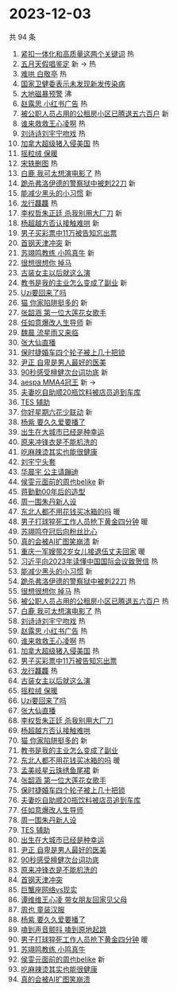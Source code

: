 # 2023-12-03

共 94 条

<!-- BEGIN -->
<!-- 最后更新时间 Sun Dec 03 2023 01:10:38 GMT+0800 (China Standard Time) -->

1. [紧扣一体化和高质量这两个关键词](https://s.weibo.com//weibo?q=%23%E7%B4%A7%E6%89%A3%E4%B8%80%E4%BD%93%E5%8C%96%E5%92%8C%E9%AB%98%E8%B4%A8%E9%87%8F%E8%BF%99%E4%B8%A4%E4%B8%AA%E5%85%B3%E9%94%AE%E8%AF%8D%23&Refer=new_time)
   热
1. [五月天假唱鉴定](https://s.weibo.com//weibo?q=%E4%BA%94%E6%9C%88%E5%A4%A9%E5%81%87%E5%94%B1%E9%89%B4%E5%AE%9A&t=31&band_rank=1&Refer=top)
   新 -> 热
1. [难哄 白敬亭](https://s.weibo.com//weibo?q=%E9%9A%BE%E5%93%84%20%E7%99%BD%E6%95%AC%E4%BA%AD&t=31&band_rank=2&Refer=top)
   热
1. [国家卫健委表示未发现新发传染病](https://s.weibo.com//weibo?q=%23%E5%9B%BD%E5%AE%B6%E5%8D%AB%E5%81%A5%E5%A7%94%E8%A1%A8%E7%A4%BA%E6%9C%AA%E5%8F%91%E7%8E%B0%E6%96%B0%E5%8F%91%E4%BC%A0%E6%9F%93%E7%97%85%23&t=31&band_rank=3&Refer=top)
1. [大地磁暴预警](https://s.weibo.com//weibo?q=%23%E5%A4%A7%E5%9C%B0%E7%A3%81%E6%9A%B4%E9%A2%84%E8%AD%A6%23&t=31&band_rank=4&Refer=top)
   沸
1. [赵露思 小红书广告](https://s.weibo.com//weibo?q=%E8%B5%B5%E9%9C%B2%E6%80%9D%20%E5%B0%8F%E7%BA%A2%E4%B9%A6%E5%B9%BF%E5%91%8A&t=31&band_rank=5&Refer=top)
   热
1. [被公职人员占用的公租房小区已腾退五六百户](https://s.weibo.com//weibo?q=%23%E8%A2%AB%E5%85%AC%E8%81%8C%E4%BA%BA%E5%91%98%E5%8D%A0%E7%94%A8%E7%9A%84%E5%85%AC%E7%A7%9F%E6%88%BF%E5%B0%8F%E5%8C%BA%E5%B7%B2%E8%85%BE%E9%80%80%E4%BA%94%E5%85%AD%E7%99%BE%E6%88%B7%23&t=31&band_rank=6&Refer=top)
   新
1. [谁来救救王心凌啊](https://s.weibo.com//weibo?q=%E8%B0%81%E6%9D%A5%E6%95%91%E6%95%91%E7%8E%8B%E5%BF%83%E5%87%8C%E5%95%8A&t=31&band_rank=7&Refer=top)
   热
1. [刘诗诗刘宇宁吻戏](https://s.weibo.com//weibo?q=%E5%88%98%E8%AF%97%E8%AF%97%E5%88%98%E5%AE%87%E5%AE%81%E5%90%BB%E6%88%8F&t=31&band_rank=8&Refer=top)
   热
1. [加拿大超级猪入侵美国](https://s.weibo.com//weibo?q=%23%E5%8A%A0%E6%8B%BF%E5%A4%A7%E8%B6%85%E7%BA%A7%E7%8C%AA%E5%85%A5%E4%BE%B5%E7%BE%8E%E5%9B%BD%23&t=31&band_rank=9&Refer=top)
   热
1. [摇粒绒 保暖](https://s.weibo.com//weibo?q=%E6%91%87%E7%B2%92%E7%BB%92%20%E4%BF%9D%E6%9A%96&t=31&band_rank=10&Refer=top)
1. [宋轶删图](https://s.weibo.com//weibo?q=%23%E5%AE%8B%E8%BD%B6%E5%88%A0%E5%9B%BE%23&t=31&band_rank=11&Refer=top)
   热
1. [白鹿 我可太想演电影了](https://s.weibo.com//weibo?q=%E7%99%BD%E9%B9%BF%20%E6%88%91%E5%8F%AF%E5%A4%AA%E6%83%B3%E6%BC%94%E7%94%B5%E5%BD%B1%E4%BA%86&t=31&band_rank=12&Refer=top)
   热
1. [跪杀弗洛伊德的警察狱中被刺22刀](https://s.weibo.com//weibo?q=%23%E8%B7%AA%E6%9D%80%E5%BC%97%E6%B4%9B%E4%BC%8A%E5%BE%B7%E7%9A%84%E8%AD%A6%E5%AF%9F%E7%8B%B1%E4%B8%AD%E8%A2%AB%E5%88%BA22%E5%88%80%23&t=31&band_rank=13&Refer=top)
   新
1. [能减少黑头的小习惯](https://s.weibo.com//weibo?q=%E8%83%BD%E5%87%8F%E5%B0%91%E9%BB%91%E5%A4%B4%E7%9A%84%E5%B0%8F%E4%B9%A0%E6%83%AF&t=31&band_rank=14&Refer=top)
   新
1. [龙行龘龘](https://s.weibo.com//weibo?q=%23%E9%BE%99%E8%A1%8C%E9%BE%98%E9%BE%98%23&t=31&band_rank=15&Refer=top)
   热
1. [李权哲朱正廷 杀我别用大厂刀](https://s.weibo.com//weibo?q=%E6%9D%8E%E6%9D%83%E5%93%B2%E6%9C%B1%E6%AD%A3%E5%BB%B7%20%E6%9D%80%E6%88%91%E5%88%AB%E7%94%A8%E5%A4%A7%E5%8E%82%E5%88%80&t=31&band_rank=16&Refer=top)
   新
1. [杨超越方否认接触难哄](https://s.weibo.com//weibo?q=%23%E6%9D%A8%E8%B6%85%E8%B6%8A%E6%96%B9%E5%90%A6%E8%AE%A4%E6%8E%A5%E8%A7%A6%E9%9A%BE%E5%93%84%23&t=31&band_rank=17&Refer=top)
   新
1. [男子买彩票中11万被告知忘出票](https://s.weibo.com//weibo?q=%23%E7%94%B7%E5%AD%90%E4%B9%B0%E5%BD%A9%E7%A5%A8%E4%B8%AD11%E4%B8%87%E8%A2%AB%E5%91%8A%E7%9F%A5%E5%BF%98%E5%87%BA%E7%A5%A8%23&t=31&band_rank=18&Refer=top)
1. [首钢天津冲突](https://s.weibo.com//weibo?q=%23%E9%A6%96%E9%92%A2%E5%A4%A9%E6%B4%A5%E5%86%B2%E7%AA%81%23&t=31&band_rank=19&Refer=top)
   新
1. [苏翊鸣教练 小鸣真牛](https://s.weibo.com//weibo?q=%E8%8B%8F%E7%BF%8A%E9%B8%A3%E6%95%99%E7%BB%83%20%E5%B0%8F%E9%B8%A3%E7%9C%9F%E7%89%9B&t=31&band_rank=20&Refer=top)
   新
1. [很想很想你 掉马](https://s.weibo.com//weibo?q=%E5%BE%88%E6%83%B3%E5%BE%88%E6%83%B3%E4%BD%A0%20%E6%8E%89%E9%A9%AC&t=31&band_rank=21&Refer=top)
1. [古装女主以后就这么演](https://s.weibo.com//weibo?q=%E5%8F%A4%E8%A3%85%E5%A5%B3%E4%B8%BB%E4%BB%A5%E5%90%8E%E5%B0%B1%E8%BF%99%E4%B9%88%E6%BC%94&t=31&band_rank=22&Refer=top)
1. [教书是我的主业怎么变成了副业](https://s.weibo.com//weibo?q=%23%E6%95%99%E4%B9%A6%E6%98%AF%E6%88%91%E7%9A%84%E4%B8%BB%E4%B8%9A%E6%80%8E%E4%B9%88%E5%8F%98%E6%88%90%E4%BA%86%E5%89%AF%E4%B8%9A%23&t=31&band_rank=23&Refer=top)
   新
1. [Uzi要回来了吗](https://s.weibo.com//weibo?q=Uzi%E8%A6%81%E5%9B%9E%E6%9D%A5%E4%BA%86%E5%90%97&t=31&band_rank=24&Refer=top)
1. [猫 你家陷阱挺多的](https://s.weibo.com//weibo?q=%E7%8C%AB%20%E4%BD%A0%E5%AE%B6%E9%99%B7%E9%98%B1%E6%8C%BA%E5%A4%9A%E7%9A%84&t=31&band_rank=25&Refer=top)
   新
1. [张韶涵 第一位大莲花女歌手](https://s.weibo.com//weibo?q=%E5%BC%A0%E9%9F%B6%E6%B6%B5%20%E7%AC%AC%E4%B8%80%E4%BD%8D%E5%A4%A7%E8%8E%B2%E8%8A%B1%E5%A5%B3%E6%AD%8C%E6%89%8B&t=31&band_rank=26&Refer=top)
1. [任如意爆改人生导师](https://s.weibo.com//weibo?q=%E4%BB%BB%E5%A6%82%E6%84%8F%E7%88%86%E6%94%B9%E4%BA%BA%E7%94%9F%E5%AF%BC%E5%B8%88&t=31&band_rank=27&Refer=top)
   新
1. [魏晨 流星雨又来临](https://s.weibo.com//weibo?q=%E9%AD%8F%E6%99%A8%20%E6%B5%81%E6%98%9F%E9%9B%A8%E5%8F%88%E6%9D%A5%E4%B8%B4&t=31&band_rank=28&Refer=top)
1. [张大仙直播](https://s.weibo.com//weibo?q=%E5%BC%A0%E5%A4%A7%E4%BB%99%E7%9B%B4%E6%92%AD&t=31&band_rank=29&Refer=top)
1. [保时捷婚车四个轮子被上几十把锁](https://s.weibo.com//weibo?q=%23%E4%BF%9D%E6%97%B6%E6%8D%B7%E5%A9%9A%E8%BD%A6%E5%9B%9B%E4%B8%AA%E8%BD%AE%E5%AD%90%E8%A2%AB%E4%B8%8A%E5%87%A0%E5%8D%81%E6%8A%8A%E9%94%81%23&t=31&band_rank=30&Refer=top)
1. [尹正 自卑是男人最好的医美](https://s.weibo.com//weibo?q=%E5%B0%B9%E6%AD%A3%20%E8%87%AA%E5%8D%91%E6%98%AF%E7%94%B7%E4%BA%BA%E6%9C%80%E5%A5%BD%E7%9A%84%E5%8C%BB%E7%BE%8E&t=31&band_rank=31&Refer=top)
1. [90秒感受檀健次台词功底](https://s.weibo.com//weibo?q=90%E7%A7%92%E6%84%9F%E5%8F%97%E6%AA%80%E5%81%A5%E6%AC%A1%E5%8F%B0%E8%AF%8D%E5%8A%9F%E5%BA%95&t=31&band_rank=32&Refer=top)
   新
1. [aespa MMA4冠王](https://s.weibo.com//weibo?q=aespa%20MMA4%E5%86%A0%E7%8E%8B&t=31&band_rank=33&Refer=top)
   新 ->
1. [夫妻吃自助顺20瓶饮料被店员追到车库](https://s.weibo.com//weibo?q=%23%E5%A4%AB%E5%A6%BB%E5%90%83%E8%87%AA%E5%8A%A9%E9%A1%BA20%E7%93%B6%E9%A5%AE%E6%96%99%E8%A2%AB%E5%BA%97%E5%91%98%E8%BF%BD%E5%88%B0%E8%BD%A6%E5%BA%93%23&t=31&band_rank=34&Refer=top)
1. [TES 辅助](https://s.weibo.com//weibo?q=TES%20%E8%BE%85%E5%8A%A9&t=31&band_rank=35&Refer=top)
1. [你好星期六花少联动](https://s.weibo.com//weibo?q=%23%E4%BD%A0%E5%A5%BD%E6%98%9F%E6%9C%9F%E5%85%AD%E8%8A%B1%E5%B0%91%E8%81%94%E5%8A%A8%23&t=31&band_rank=36&Refer=top)
   新
1. [杨紫 要久久爱要播了](https://s.weibo.com//weibo?q=%E6%9D%A8%E7%B4%AB%20%E8%A6%81%E4%B9%85%E4%B9%85%E7%88%B1%E8%A6%81%E6%92%AD%E4%BA%86&t=31&band_rank=37&Refer=top)
1. [出生在大城市已经是种幸运](https://s.weibo.com//weibo?q=%23%E5%87%BA%E7%94%9F%E5%9C%A8%E5%A4%A7%E5%9F%8E%E5%B8%82%E5%B7%B2%E7%BB%8F%E6%98%AF%E7%A7%8D%E5%B9%B8%E8%BF%90%23&t=31&band_rank=38&Refer=top)
1. [原来冲锋衣是不能机洗的](https://s.weibo.com//weibo?q=%23%E5%8E%9F%E6%9D%A5%E5%86%B2%E9%94%8B%E8%A1%A3%E6%98%AF%E4%B8%8D%E8%83%BD%E6%9C%BA%E6%B4%97%E7%9A%84%23&t=31&band_rank=39&Refer=top)
1. [吃麻辣烫其实也能很健康](https://s.weibo.com//weibo?q=%23%E5%90%83%E9%BA%BB%E8%BE%A3%E7%83%AB%E5%85%B6%E5%AE%9E%E4%B9%9F%E8%83%BD%E5%BE%88%E5%81%A5%E5%BA%B7%23&t=31&band_rank=40&Refer=top)
1. [刘宇宁头套](https://s.weibo.com//weibo?q=%E5%88%98%E5%AE%87%E5%AE%81%E5%A4%B4%E5%A5%97&t=31&band_rank=41&Refer=top)
1. [华晨宇 公主请蹦迪](https://s.weibo.com//weibo?q=%E5%8D%8E%E6%99%A8%E5%AE%87%20%E5%85%AC%E4%B8%BB%E8%AF%B7%E8%B9%A6%E8%BF%AA&t=31&band_rank=42&Refer=top)
1. [侯雯元面前的周也belike](https://s.weibo.com//weibo?q=%E4%BE%AF%E9%9B%AF%E5%85%83%E9%9D%A2%E5%89%8D%E7%9A%84%E5%91%A8%E4%B9%9Fbelike&t=31&band_rank=43&Refer=top)
   新
1. [蒋勤勤00年后的造型](https://s.weibo.com//weibo?q=%E8%92%8B%E5%8B%A4%E5%8B%A400%E5%B9%B4%E5%90%8E%E7%9A%84%E9%80%A0%E5%9E%8B&t=31&band_rank=44&Refer=top)
1. [周一围朱丹新人设](https://s.weibo.com//weibo?q=%E5%91%A8%E4%B8%80%E5%9B%B4%E6%9C%B1%E4%B8%B9%E6%96%B0%E4%BA%BA%E8%AE%BE&t=31&band_rank=45&Refer=top)
1. [东北人都不用花钱买冰箱的吗](https://s.weibo.com//weibo?q=%23%E4%B8%9C%E5%8C%97%E4%BA%BA%E9%83%BD%E4%B8%8D%E7%94%A8%E8%8A%B1%E9%92%B1%E4%B9%B0%E5%86%B0%E7%AE%B1%E7%9A%84%E5%90%97%23&t=31&band_rank=46&Refer=top)
   暖
1. [男子打球猝死工作人员抢下黄金四分钟](https://s.weibo.com//weibo?q=%23%E7%94%B7%E5%AD%90%E6%89%93%E7%90%83%E7%8C%9D%E6%AD%BB%E5%B7%A5%E4%BD%9C%E4%BA%BA%E5%91%98%E6%8A%A2%E4%B8%8B%E9%BB%84%E9%87%91%E5%9B%9B%E5%88%86%E9%92%9F%23&t=31&band_rank=47&Refer=top)
   暖
1. [苏翊鸣夺冠后向粉丝比心](https://s.weibo.com//weibo?q=%23%E8%8B%8F%E7%BF%8A%E9%B8%A3%E5%A4%BA%E5%86%A0%E5%90%8E%E5%90%91%E7%B2%89%E4%B8%9D%E6%AF%94%E5%BF%83%23&t=31&band_rank=48&Refer=top)
1. [真的会被AI扩图笑崩溃](https://s.weibo.com//weibo?q=%E7%9C%9F%E7%9A%84%E4%BC%9A%E8%A2%ABAI%E6%89%A9%E5%9B%BE%E7%AC%91%E5%B4%A9%E6%BA%83&t=31&band_rank=49&Refer=top)
   新
1. [重庆一军嫂带2岁女儿接退伍丈夫回家](https://s.weibo.com//weibo?q=%23%E9%87%8D%E5%BA%86%E4%B8%80%E5%86%9B%E5%AB%82%E5%B8%A62%E5%B2%81%E5%A5%B3%E5%84%BF%E6%8E%A5%E9%80%80%E4%BC%8D%E4%B8%88%E5%A4%AB%E5%9B%9E%E5%AE%B6%23&t=31&band_rank=50&Refer=top)
   暖
1. [习近平向2023年读懂中国国际会议致贺信](https://s.weibo.com//weibo?q=%23%E4%B9%A0%E8%BF%91%E5%B9%B3%E5%90%912023%E5%B9%B4%E8%AF%BB%E6%87%82%E4%B8%AD%E5%9B%BD%E5%9B%BD%E9%99%85%E4%BC%9A%E8%AE%AE%E8%87%B4%E8%B4%BA%E4%BF%A1%23&Refer=new_time)
   热
1. [能减少黑头的小习惯](https://s.weibo.com//weibo?q=%E8%83%BD%E5%87%8F%E5%B0%91%E9%BB%91%E5%A4%B4%E7%9A%84%E5%B0%8F%E4%B9%A0%E6%83%AF&t=31&band_rank=5&Refer=top)
   新
1. [跪杀弗洛伊德的警察狱中被刺22刀](https://s.weibo.com//weibo?q=%23%E8%B7%AA%E6%9D%80%E5%BC%97%E6%B4%9B%E4%BC%8A%E5%BE%B7%E7%9A%84%E8%AD%A6%E5%AF%9F%E7%8B%B1%E4%B8%AD%E8%A2%AB%E5%88%BA22%E5%88%80%23&t=31&band_rank=6&Refer=top)
   热
1. [很想很想你 掉马](https://s.weibo.com//weibo?q=%E5%BE%88%E6%83%B3%E5%BE%88%E6%83%B3%E4%BD%A0%20%E6%8E%89%E9%A9%AC&t=31&band_rank=7&Refer=top)
   热
1. [被公职人员占用的公租房小区已腾退五六百户](https://s.weibo.com//weibo?q=%23%E8%A2%AB%E5%85%AC%E8%81%8C%E4%BA%BA%E5%91%98%E5%8D%A0%E7%94%A8%E7%9A%84%E5%85%AC%E7%A7%9F%E6%88%BF%E5%B0%8F%E5%8C%BA%E5%B7%B2%E8%85%BE%E9%80%80%E4%BA%94%E5%85%AD%E7%99%BE%E6%88%B7%23&t=31&band_rank=8&Refer=top)
   热
1. [白鹿 我可太想演电影了](https://s.weibo.com//weibo?q=%E7%99%BD%E9%B9%BF%20%E6%88%91%E5%8F%AF%E5%A4%AA%E6%83%B3%E6%BC%94%E7%94%B5%E5%BD%B1%E4%BA%86&t=31&band_rank=9&Refer=top)
   热
1. [刘诗诗刘宇宁吻戏](https://s.weibo.com//weibo?q=%E5%88%98%E8%AF%97%E8%AF%97%E5%88%98%E5%AE%87%E5%AE%81%E5%90%BB%E6%88%8F&t=31&band_rank=10&Refer=top)
   热
1. [赵露思 小红书广告](https://s.weibo.com//weibo?q=%E8%B5%B5%E9%9C%B2%E6%80%9D%20%E5%B0%8F%E7%BA%A2%E4%B9%A6%E5%B9%BF%E5%91%8A&t=31&band_rank=12&Refer=top)
   热
1. [谁来救救王心凌啊](https://s.weibo.com//weibo?q=%E8%B0%81%E6%9D%A5%E6%95%91%E6%95%91%E7%8E%8B%E5%BF%83%E5%87%8C%E5%95%8A&t=31&band_rank=13&Refer=top)
   热
1. [加拿大超级猪入侵美国](https://s.weibo.com//weibo?q=%23%E5%8A%A0%E6%8B%BF%E5%A4%A7%E8%B6%85%E7%BA%A7%E7%8C%AA%E5%85%A5%E4%BE%B5%E7%BE%8E%E5%9B%BD%23&t=31&band_rank=14&Refer=top)
   热
1. [男子买彩票中11万被告知忘出票](https://s.weibo.com//weibo?q=%23%E7%94%B7%E5%AD%90%E4%B9%B0%E5%BD%A9%E7%A5%A8%E4%B8%AD11%E4%B8%87%E8%A2%AB%E5%91%8A%E7%9F%A5%E5%BF%98%E5%87%BA%E7%A5%A8%23&t=31&band_rank=15&Refer=top)
1. [龙行龘龘](https://s.weibo.com//weibo?q=%23%E9%BE%99%E8%A1%8C%E9%BE%98%E9%BE%98%23&t=31&band_rank=16&Refer=top)
   热
1. [古装女主以后就这么演](https://s.weibo.com//weibo?q=%E5%8F%A4%E8%A3%85%E5%A5%B3%E4%B8%BB%E4%BB%A5%E5%90%8E%E5%B0%B1%E8%BF%99%E4%B9%88%E6%BC%94&t=31&band_rank=17&Refer=top)
1. [摇粒绒 保暖](https://s.weibo.com//weibo?q=%E6%91%87%E7%B2%92%E7%BB%92%20%E4%BF%9D%E6%9A%96&t=31&band_rank=18&Refer=top)
1. [Uzi要回来了吗](https://s.weibo.com//weibo?q=Uzi%E8%A6%81%E5%9B%9E%E6%9D%A5%E4%BA%86%E5%90%97&t=31&band_rank=19&Refer=top)
1. [张大仙直播](https://s.weibo.com//weibo?q=%E5%BC%A0%E5%A4%A7%E4%BB%99%E7%9B%B4%E6%92%AD&t=31&band_rank=20&Refer=top)
1. [李权哲朱正廷 杀我别用大厂刀](https://s.weibo.com//weibo?q=%E6%9D%8E%E6%9D%83%E5%93%B2%E6%9C%B1%E6%AD%A3%E5%BB%B7%20%E6%9D%80%E6%88%91%E5%88%AB%E7%94%A8%E5%A4%A7%E5%8E%82%E5%88%80&t=31&band_rank=21&Refer=top)
1. [杨超越方否认接触难哄](https://s.weibo.com//weibo?q=%23%E6%9D%A8%E8%B6%85%E8%B6%8A%E6%96%B9%E5%90%A6%E8%AE%A4%E6%8E%A5%E8%A7%A6%E9%9A%BE%E5%93%84%23&t=31&band_rank=22&Refer=top)
1. [猫 你家陷阱挺多的](https://s.weibo.com//weibo?q=%E7%8C%AB%20%E4%BD%A0%E5%AE%B6%E9%99%B7%E9%98%B1%E6%8C%BA%E5%A4%9A%E7%9A%84&t=31&band_rank=23&Refer=top)
   新
1. [教书是我的主业怎么变成了副业](https://s.weibo.com//weibo?q=%23%E6%95%99%E4%B9%A6%E6%98%AF%E6%88%91%E7%9A%84%E4%B8%BB%E4%B8%9A%E6%80%8E%E4%B9%88%E5%8F%98%E6%88%90%E4%BA%86%E5%89%AF%E4%B8%9A%23&t=31&band_rank=24&Refer=top)
1. [东北人都不用花钱买冰箱的吗](https://s.weibo.com//weibo?q=%23%E4%B8%9C%E5%8C%97%E4%BA%BA%E9%83%BD%E4%B8%8D%E7%94%A8%E8%8A%B1%E9%92%B1%E4%B9%B0%E5%86%B0%E7%AE%B1%E7%9A%84%E5%90%97%23&t=31&band_rank=25&Refer=top)
   暖
1. [孟美岐星云珠绣鱼尾裙](https://s.weibo.com//weibo?q=%23%E5%AD%9F%E7%BE%8E%E5%B2%90%E6%98%9F%E4%BA%91%E7%8F%A0%E7%BB%A3%E9%B1%BC%E5%B0%BE%E8%A3%99%23&t=31&band_rank=26&Refer=top)
   新
1. [张韶涵 第一位大莲花女歌手](https://s.weibo.com//weibo?q=%E5%BC%A0%E9%9F%B6%E6%B6%B5%20%E7%AC%AC%E4%B8%80%E4%BD%8D%E5%A4%A7%E8%8E%B2%E8%8A%B1%E5%A5%B3%E6%AD%8C%E6%89%8B&t=31&band_rank=27&Refer=top)
1. [保时捷婚车四个轮子被上几十把锁](https://s.weibo.com//weibo?q=%23%E4%BF%9D%E6%97%B6%E6%8D%B7%E5%A9%9A%E8%BD%A6%E5%9B%9B%E4%B8%AA%E8%BD%AE%E5%AD%90%E8%A2%AB%E4%B8%8A%E5%87%A0%E5%8D%81%E6%8A%8A%E9%94%81%23&t=31&band_rank=29&Refer=top)
1. [夫妻吃自助顺20瓶饮料被店员追到车库](https://s.weibo.com//weibo?q=%23%E5%A4%AB%E5%A6%BB%E5%90%83%E8%87%AA%E5%8A%A9%E9%A1%BA20%E7%93%B6%E9%A5%AE%E6%96%99%E8%A2%AB%E5%BA%97%E5%91%98%E8%BF%BD%E5%88%B0%E8%BD%A6%E5%BA%93%23&t=31&band_rank=30&Refer=top)
1. [任如意爆改人生导师](https://s.weibo.com//weibo?q=%E4%BB%BB%E5%A6%82%E6%84%8F%E7%88%86%E6%94%B9%E4%BA%BA%E7%94%9F%E5%AF%BC%E5%B8%88&t=31&band_rank=31&Refer=top)
1. [周一围朱丹新人设](https://s.weibo.com//weibo?q=%E5%91%A8%E4%B8%80%E5%9B%B4%E6%9C%B1%E4%B8%B9%E6%96%B0%E4%BA%BA%E8%AE%BE&t=31&band_rank=32&Refer=top)
1. [TES 辅助](https://s.weibo.com//weibo?q=TES%20%E8%BE%85%E5%8A%A9&t=31&band_rank=34&Refer=top)
1. [出生在大城市已经是种幸运](https://s.weibo.com//weibo?q=%23%E5%87%BA%E7%94%9F%E5%9C%A8%E5%A4%A7%E5%9F%8E%E5%B8%82%E5%B7%B2%E7%BB%8F%E6%98%AF%E7%A7%8D%E5%B9%B8%E8%BF%90%23&t=31&band_rank=35&Refer=top)
1. [尹正 自卑是男人最好的医美](https://s.weibo.com//weibo?q=%E5%B0%B9%E6%AD%A3%20%E8%87%AA%E5%8D%91%E6%98%AF%E7%94%B7%E4%BA%BA%E6%9C%80%E5%A5%BD%E7%9A%84%E5%8C%BB%E7%BE%8E&t=31&band_rank=36&Refer=top)
1. [90秒感受檀健次台词功底](https://s.weibo.com//weibo?q=90%E7%A7%92%E6%84%9F%E5%8F%97%E6%AA%80%E5%81%A5%E6%AC%A1%E5%8F%B0%E8%AF%8D%E5%8A%9F%E5%BA%95&t=31&band_rank=37&Refer=top)
1. [原来冲锋衣是不能机洗的](https://s.weibo.com//weibo?q=%23%E5%8E%9F%E6%9D%A5%E5%86%B2%E9%94%8B%E8%A1%A3%E6%98%AF%E4%B8%8D%E8%83%BD%E6%9C%BA%E6%B4%97%E7%9A%84%23&t=31&band_rank=38&Refer=top)
1. [首钢天津冲突](https://s.weibo.com//weibo?q=%23%E9%A6%96%E9%92%A2%E5%A4%A9%E6%B4%A5%E5%86%B2%E7%AA%81%23&t=31&band_rank=39&Refer=top)
1. [巨蟹座网络vs现实](https://s.weibo.com//weibo?q=%E5%B7%A8%E8%9F%B9%E5%BA%A7%E7%BD%91%E7%BB%9Cvs%E7%8E%B0%E5%AE%9E&t=31&band_rank=40&Refer=top)
1. [谭维维王心凌 带女朋友回家见父母](https://s.weibo.com//weibo?q=%E8%B0%AD%E7%BB%B4%E7%BB%B4%E7%8E%8B%E5%BF%83%E5%87%8C%20%E5%B8%A6%E5%A5%B3%E6%9C%8B%E5%8F%8B%E5%9B%9E%E5%AE%B6%E8%A7%81%E7%88%B6%E6%AF%8D&t=31&band_rank=42&Refer=top)
1. [周也 童装汉服](https://s.weibo.com//weibo?q=%E5%91%A8%E4%B9%9F%20%E7%AB%A5%E8%A3%85%E6%B1%89%E6%9C%8D&t=31&band_rank=43&Refer=top)
1. [杨紫 要久久爱要播了](https://s.weibo.com//weibo?q=%E6%9D%A8%E7%B4%AB%20%E8%A6%81%E4%B9%85%E4%B9%85%E7%88%B1%E8%A6%81%E6%92%AD%E4%BA%86&t=31&band_rank=44&Refer=top)
1. [嗑到声音颤抖 嗑到原地起跳](https://s.weibo.com//weibo?q=%E5%97%91%E5%88%B0%E5%A3%B0%E9%9F%B3%E9%A2%A4%E6%8A%96%20%E5%97%91%E5%88%B0%E5%8E%9F%E5%9C%B0%E8%B5%B7%E8%B7%B3&t=31&band_rank=45&Refer=top)
1. [男子打球猝死工作人员抢下黄金四分钟](https://s.weibo.com//weibo?q=%23%E7%94%B7%E5%AD%90%E6%89%93%E7%90%83%E7%8C%9D%E6%AD%BB%E5%B7%A5%E4%BD%9C%E4%BA%BA%E5%91%98%E6%8A%A2%E4%B8%8B%E9%BB%84%E9%87%91%E5%9B%9B%E5%88%86%E9%92%9F%23&t=31&band_rank=46&Refer=top)
   暖
1. [苏翊鸣教练 小鸣真牛](https://s.weibo.com//weibo?q=%E8%8B%8F%E7%BF%8A%E9%B8%A3%E6%95%99%E7%BB%83%20%E5%B0%8F%E9%B8%A3%E7%9C%9F%E7%89%9B&t=31&band_rank=47&Refer=top)
1. [侯雯元面前的周也belike](https://s.weibo.com//weibo?q=%E4%BE%AF%E9%9B%AF%E5%85%83%E9%9D%A2%E5%89%8D%E7%9A%84%E5%91%A8%E4%B9%9Fbelike&t=31&band_rank=48&Refer=top)
   新
1. [吃麻辣烫其实也能很健康](https://s.weibo.com//weibo?q=%23%E5%90%83%E9%BA%BB%E8%BE%A3%E7%83%AB%E5%85%B6%E5%AE%9E%E4%B9%9F%E8%83%BD%E5%BE%88%E5%81%A5%E5%BA%B7%23&t=31&band_rank=49&Refer=top)
1. [真的会被AI扩图笑崩溃](https://s.weibo.com//weibo?q=%E7%9C%9F%E7%9A%84%E4%BC%9A%E8%A2%ABAI%E6%89%A9%E5%9B%BE%E7%AC%91%E5%B4%A9%E6%BA%83&t=31&band_rank=50&Refer=top)

<!-- END -->
